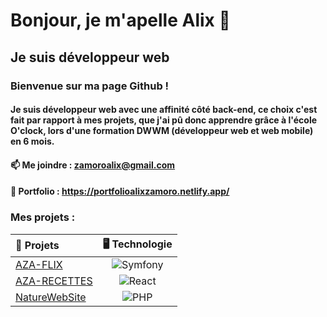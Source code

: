 # Bonjour, je m'apelle Alix 👋

## Je suis développeur web

### Bienvenue sur ma page Github !

#### Je suis développeur web avec une affinité côté back-end, ce choix c'est fait par rapport à mes projets, que j'ai pû donc apprendre grâce à l'école O'clock, lors d'une formation DWWM (développeur web et web mobile) en 6 mois.

#### 📫 Me joindre : zamoroalix@gmail.com 
#### 📔 Portfolio : https://portfolioalixzamoro.netlify.app/

### Mes projets :

| 🎨 Projets  | 🖥️ Technologie          
| :--------------- |:---------------:| 
| [AZA-FLIX](https://github.com/ALIXZAMORO/Aza-flix-ALIXZAMORO) |   ![Symfony](https://camo.githubusercontent.com/5473be8573dafa13e0e9aa2a0f31f14e49ea12824f17c6b2242a6a95879f0def/68747470733a2f2f696d672e736869656c64732e696f2f62616467652f2d53796d666f6e792d677265656e3f7374796c653d666c61742d737175617265266c6f676f3d73796d666f6e79266c6f676f436f6c6f723d7768697465)     |  Aligné à droite |
| [AZA-RECETTES](https://github.com/ALIXZAMORO/Recettes-ALIXZAMORO)  | ![React](https://img.shields.io/badge/React-20232A?style=for-the-badge&logo=react&logoColor=61DAFB)             |  
| [NatureWebSite](https://github.com/ALIXZAMORO/NatureWebSite-ALIXZAMORO)  | ![PHP](https://img.shields.io/badge/PHP-777BB4?style=for-the-badge&logo=php&logoColor=white)         |    
